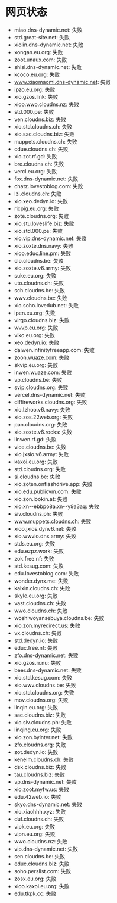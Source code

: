 # 网页状态
- miao.dns-dynamic.net: 失败
- std.great-site.net: 失败
- xiolin.dns-dynamic.net: 失败
- xongan.eu.org: 失败
- zoot.unaux.com: 失败
- shisi.dns-dynamic.net: 失败
- kcoco.eu.org: 失败
- www.xiaomaomi.dns-dynamic.net: 失败
- ipzo.eu.org: 失败
- xio.gzos.link: 失败
- xioo.wwo.cloudns.nz: 失败
- std.000.pe: 失败
- ven.cloudns.biz: 失败
- xio.std.cloudns.ch: 失败
- xio.sac.cloudns.biz: 失败
- muppets.cloudns.ch: 失败
- cdue.cloudns.ch: 失败
- xio.zot.rf.gd: 失败
- bre.cloudns.ch: 失败
- vercl.eu.org: 失败
- fox.dns-dynamic.net: 失败
- chatz.lovestoblog.com: 失败
- lzi.cloudns.ch: 失败
- xio.xeo.dedyn.io: 失败
- ricpig.eu.org: 失败
- zote.cloudns.org: 失败
- xio.stu.loveslife.biz: 失败
- xio.std.000.pe: 失败
- xio.vip.dns-dynamic.net: 失败
- xio.zoxte.dns.navy: 失败
- xioo.educ.line.pm: 失败
- clo.cloudns.be: 失败
- xio.zoxte.v6.army: 失败
- suke.eu.org: 失败
- uto.cloudns.ch: 失败
- sch.cloudns.be: 失败
- wwv.cloudns.be: 失败
- xio.soho.lovedub.net: 失败
- ipen.eu.org: 失败
- virgo.cloudns.biz: 失败
- wvvp.eu.org: 失败
- viko.eu.org: 失败
- xeo.dedyn.io: 失败
- daiwen.infinityfreeapp.com: 失败
- zoon.wuaze.com: 失败
- skvip.eu.org: 失败
- inwen.wuaze.com: 失败
- vp.cloudns.be: 失败
- svip.cloudns.org: 失败
- vercel.dns-dynamic.net: 失败
- diffireworks.cloudns.org: 失败
- xio.lzhoo.v6.navy: 失败
- xio.zos.22web.org: 失败
- pan.cloudns.org: 失败
- xio.zoxte.v6.rocks: 失败
- linwen.rf.gd: 失败
- vice.cloudns.be: 失败
- xio.jxsio.v6.army: 失败
- kaxoi.eu.org: 失败
- std.cloudns.org: 失败
- si.cloudns.be: 失败
- xio.zoten.onflashdrive.app: 失败
- xio.edu.publicvm.com: 失败
- xio.zon.lookin.at: 失败
- xio.xn--ebbpo8a.xn--y9a3aq: 失败
- siv.cloudns.ph: 失败
- www.muppets.cloudns.ch: 失败
- xioo.jxios.dynv6.net: 失败
- xio.wwvio.dns.army: 失败
- stds.eu.org: 失败
- edu.ezpz.work: 失败
- zok.free.nf: 失败
- std.kesug.com: 失败
- edu.lovestoblog.com: 失败
- wonder.dynx.me: 失败
- kaixin.cloudns.ch: 失败
- skyle.eu.org: 失败
- vast.cloudns.ch: 失败
- wwo.cloudns.ch: 失败
- woshiwoyansebuya.cloudns.be: 失败
- xio.zon.myredirect.us: 失败
- vx.cloudns.ch: 失败
- std.dedyn.io: 失败
- educ.free.nf: 失败
- zfo.dns-dynamic.net: 失败
- xio.gzos.rr.nu: 失败
- beer.dns-dynamic.net: 失败
- xio.std.kesug.com: 失败
- xio.wwv.cloudns.be: 失败
- xio.std.cloudns.org: 失败
- mov.cloudns.org: 失败
- linqin.eu.org: 失败
- sac.cloudns.biz: 失败
- xio.siv.cloudns.ph: 失败
- linqing.eu.org: 失败
- xio.zon.byinter.net: 失败
- zfo.cloudns.org: 失败
- zot.dedyn.io: 失败
- kenelm.cloudns.ch: 失败
- dsk.cloudns.biz: 失败
- tau.cloudns.biz: 失败
- vp.dns-dynamic.net: 失败
- xio.zoot.myfw.us: 失败
- edu.42web.io: 失败
- skyo.dns-dynamic.net: 失败
- xio.xiaohhh.xyz: 失败
- duf.cloudns.ch: 失败
- vipk.eu.org: 失败
- vipn.eu.org: 失败
- wwo.cloudns.nz: 失败
- vip.dns-dynamic.net: 失败
- sen.cloudns.be: 失败
- educ.cloudns.biz: 失败
- soho.perslist.com: 失败
- zosx.eu.org: 失败
- xioo.kaxoi.eu.org: 失败
- edu.tkpk.cc: 失败
